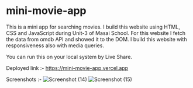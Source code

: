 # mini-movie-app

This is a mini app for searching movies. I build this website using HTML, CSS and JavaScript during Unit-3 of Masai School. For this website I fetch the data from omdb API and showed it to the DOM. I build this website with responsiveness also with media queries.

You can run this on your local system by Live Share.

Deployed link :- https://mini-movie-app.vercel.app

Screenshots :- 
![Screenshot (14)](https://user-images.githubusercontent.com/97454787/166154686-671135dc-86db-48ce-a7d2-e0605d551cc0.png)
![Screenshot (15)](https://user-images.githubusercontent.com/97454787/166154725-f950e8b5-ad36-4273-aa9a-c5ae3c5c58b7.png)
